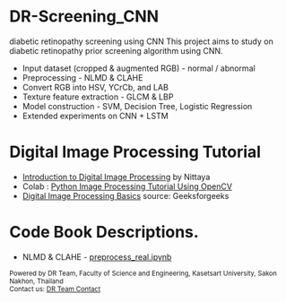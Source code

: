 # DR-Screening_CNN
diabetic retinopathy screening using CNN
This project aims to study on diabetic retinopathy prior screening algorithm using CNN.
  * Input dataset (cropped & augmented RGB) - normal / abnormal
  * Preprocessing - NLMD & CLAHE
  * Convert RGB into HSV, YCrCb, and LAB
  * Texture feature extraction - GLCM & LBP
  * Model construction - SVM, Decision Tree, Logistic Regression
  * Extended experiments on CNN + LSTM

# Digital Image Processing Tutorial
 * [Introduction to Digital Image Processing](https://drive.google.com/file/d/1QzgfdkCQlCbBt8BiCMCFtCJGu3SnkKVf/view?usp=drive_link) by Nittaya
 * Colab : [Python Image Processing Tutorial Using OpenCV](https://colab.research.google.com/drive/1zW4fspYezZ4VIdg0B4y00tNdZtS6hiXu?usp=sharing)
 * [Digital Image Processing Basics](https://www.geeksforgeeks.org/digital-image-processing-basics/) source: Geeksforgeeks
# Code Book Descriptions.
  * NLMD & CLAHE - [preprocess_real.ipynb](/preprocess_real.ipynb)
 
<sup>Powered by DR Team, Faculty of Science and Engineering, Kasetsart University, Sakon Nakhon, Thailand</sup><br/>
<sup>Contact us: [DR Team Contact](mailto:nittaya.mu@ku.th)</sup>
